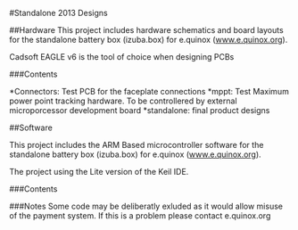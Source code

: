 #Standalone 2013 Designs

##Hardware
This project includes hardware schematics and board layouts for the standalone battery box (izuba.box) for e.quinox (www.e.quinox.org).

Cadsoft EAGLE v6 is the tool of choice when designing PCBs

###Contents

*Connectors: Test PCB for the faceplate connections
*mppt: Test Maximum power point tracking hardware. To be controllered by external microporcessor development board
*standalone: final product designs


##Software

This project includes the ARM Based microcontroller software for the standalone battery box (izuba.box) for e.quinox (www.e.quinox.org).

The project using the Lite version of the Keil IDE.

###Contents


###Notes
Some code may be deliberatly exluded as it would allow misuse of the payment system. If this is a problem please contact e.quinox.org